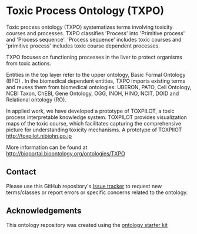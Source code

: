 # Toxic Process Ontology (TXPO)

Toxic process ontology (TXPO) systematizes terms involving toxicity courses and processes.
TXPO classifies 'Process' into  'Primitive process' and 'Process sequence'.  'Process sequence' includes toxic courses and 'primitive process' includes toxic course dependent processes.

TXPO focuses on functioning processes in the liver to protect organisms from toxic actions.

Entities in the top layer refer to the upper ontology, Basic Formal Ontology (BFO) . In the biomedical dependent entities, TXPO imports existing terms and reuses them from biomedical ontologies: UBERON, PATO, Cell Ontology, NCBI Taxon, ChEBI, Gene Ontology, OGG, INOH, HINO, NCIT, DOID and Relational ontology (RO).

In applied work, we have developed a prototype of TOXPILOT, a toxic process interpretable knowledge system. TOXPILOT provides visualization maps of the toxic course, which facilitates capturing the comprehensive picture for understanding toxicity mechanisms.
A prototype of TOXPIlOT  http://toxpilot.nibiohn.go.jp


More information can be found at http://bioportal.bioontology.org/ontologies/TXPO

## Contact

Please use this GitHub repository's [Issue tracker](https://github.com/txpo-ontology/TXPO/issues) to request new terms/classes or report errors or specific concerns related to the ontology.

## Acknowledgements

This ontology repository was created using the [ontology starter kit](https://github.com/INCATools/ontology-starter-kit)
